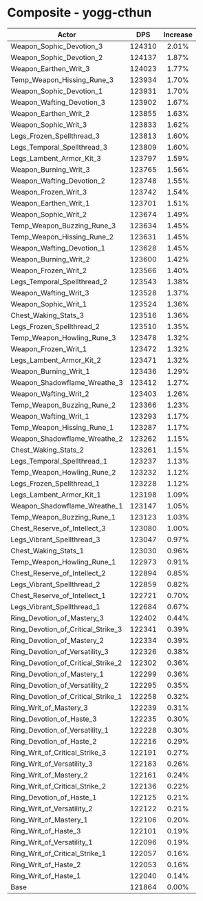 # Composite - yogg-cthun
| Actor | DPS | Increase |
|---|:---:|:---:|
|Weapon_Sophic_Devotion_3|124310|2.01%|
|Weapon_Sophic_Devotion_2|124137|1.87%|
|Weapon_Earthen_Writ_3|124023|1.77%|
|Temp_Weapon_Hissing_Rune_3|123934|1.70%|
|Weapon_Sophic_Devotion_1|123931|1.70%|
|Weapon_Wafting_Devotion_3|123902|1.67%|
|Weapon_Earthen_Writ_2|123855|1.63%|
|Weapon_Sophic_Writ_3|123833|1.62%|
|Legs_Frozen_Spellthread_3|123813|1.60%|
|Legs_Temporal_Spellthread_3|123809|1.60%|
|Legs_Lambent_Armor_Kit_3|123797|1.59%|
|Weapon_Burning_Writ_3|123765|1.56%|
|Weapon_Wafting_Devotion_2|123748|1.55%|
|Weapon_Frozen_Writ_3|123742|1.54%|
|Weapon_Earthen_Writ_1|123701|1.51%|
|Weapon_Sophic_Writ_2|123674|1.49%|
|Temp_Weapon_Buzzing_Rune_3|123634|1.45%|
|Temp_Weapon_Hissing_Rune_2|123631|1.45%|
|Weapon_Wafting_Devotion_1|123628|1.45%|
|Weapon_Burning_Writ_2|123600|1.42%|
|Weapon_Frozen_Writ_2|123566|1.40%|
|Legs_Temporal_Spellthread_2|123543|1.38%|
|Weapon_Wafting_Writ_3|123528|1.37%|
|Weapon_Sophic_Writ_1|123524|1.36%|
|Chest_Waking_Stats_3|123516|1.36%|
|Legs_Frozen_Spellthread_2|123510|1.35%|
|Temp_Weapon_Howling_Rune_3|123478|1.32%|
|Weapon_Frozen_Writ_1|123472|1.32%|
|Legs_Lambent_Armor_Kit_2|123471|1.32%|
|Weapon_Burning_Writ_1|123436|1.29%|
|Weapon_Shadowflame_Wreathe_3|123412|1.27%|
|Weapon_Wafting_Writ_2|123403|1.26%|
|Temp_Weapon_Buzzing_Rune_2|123366|1.23%|
|Weapon_Wafting_Writ_1|123293|1.17%|
|Temp_Weapon_Hissing_Rune_1|123287|1.17%|
|Weapon_Shadowflame_Wreathe_2|123262|1.15%|
|Chest_Waking_Stats_2|123261|1.15%|
|Legs_Temporal_Spellthread_1|123237|1.13%|
|Temp_Weapon_Howling_Rune_2|123232|1.12%|
|Legs_Frozen_Spellthread_1|123228|1.12%|
|Legs_Lambent_Armor_Kit_1|123198|1.09%|
|Weapon_Shadowflame_Wreathe_1|123147|1.05%|
|Temp_Weapon_Buzzing_Rune_1|123123|1.03%|
|Chest_Reserve_of_Intellect_3|123080|1.00%|
|Legs_Vibrant_Spellthread_3|123047|0.97%|
|Chest_Waking_Stats_1|123030|0.96%|
|Temp_Weapon_Howling_Rune_1|122973|0.91%|
|Chest_Reserve_of_Intellect_2|122894|0.85%|
|Legs_Vibrant_Spellthread_2|122859|0.82%|
|Chest_Reserve_of_Intellect_1|122721|0.70%|
|Legs_Vibrant_Spellthread_1|122684|0.67%|
|Ring_Devotion_of_Mastery_3|122402|0.44%|
|Ring_Devotion_of_Critical_Strike_3|122341|0.39%|
|Ring_Devotion_of_Mastery_2|122334|0.39%|
|Ring_Devotion_of_Versatility_3|122326|0.38%|
|Ring_Devotion_of_Critical_Strike_2|122302|0.36%|
|Ring_Devotion_of_Mastery_1|122299|0.36%|
|Ring_Devotion_of_Versatility_2|122295|0.35%|
|Ring_Devotion_of_Critical_Strike_1|122258|0.32%|
|Ring_Writ_of_Mastery_3|122239|0.31%|
|Ring_Devotion_of_Haste_3|122235|0.30%|
|Ring_Devotion_of_Versatility_1|122228|0.30%|
|Ring_Devotion_of_Haste_2|122216|0.29%|
|Ring_Writ_of_Critical_Strike_3|122191|0.27%|
|Ring_Writ_of_Versatility_3|122183|0.26%|
|Ring_Writ_of_Mastery_2|122161|0.24%|
|Ring_Writ_of_Critical_Strike_2|122136|0.22%|
|Ring_Devotion_of_Haste_1|122125|0.21%|
|Ring_Writ_of_Versatility_2|122122|0.21%|
|Ring_Writ_of_Mastery_1|122106|0.20%|
|Ring_Writ_of_Haste_3|122101|0.19%|
|Ring_Writ_of_Versatility_1|122096|0.19%|
|Ring_Writ_of_Critical_Strike_1|122057|0.16%|
|Ring_Writ_of_Haste_2|122053|0.16%|
|Ring_Writ_of_Haste_1|122040|0.14%|
|Base|121864|0.00%|
